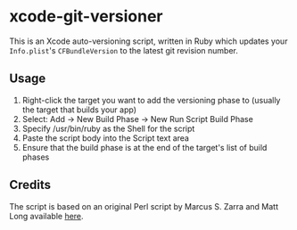 xcode-git-versioner
===================
This is an Xcode auto-versioning script, written in Ruby which updates your
`Info.plist`'s `CFBundleVersion` to the latest git revision number.

Usage
-----
1. Right-click the target you want to add the versioning phase to (usually the
    target that builds your app)
2. Select: Add -> New Build Phase -> New Run Script Build Phase
3. Specify /usr/bin/ruby as the Shell for the script
4. Paste the script body into the Script text area
5. Ensure that the build phase is at the end of the target's list of build
    phases

Credits
-------
The script is based on an original Perl script by Marcus S. Zarra and
Matt Long available [here][perl].

  [perl]: <http://www.cimgf.com/2008/04/13/git-and-xcode-a-git-build-number-script/> "Git and Xcode: A git build number script"
